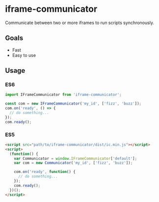 # iframe-communicator
Communicate between two or more iframes to run scripts synchronously.

## Goals
- Fast
- Easy to use

## Usage

### ES6
```javascript
import IFrameCommunicator from 'iframe-communicator';

const com = new IFrameCommunicator('my_id', ['fizz', 'buzz']);
com.on('ready', () => {
  // do something...
});
com.ready();
```

### ES5

```html
<script src="path/to/iframe-communicator/dist/ic.min.js"></script>
<script>
  (function() {
    var Communicator = window.IFrameCommunicator['default'];
    var com = new Communicator('my_id', ['fizz', 'buzz']);

    com.on('ready', function() {
      // do something...
    });
    com.ready();
  })();
</script>
```
